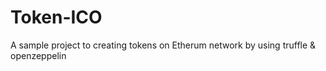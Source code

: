 # Token-ICO
A sample project to creating tokens on Etherum network by using truffle &amp; openzeppelin
